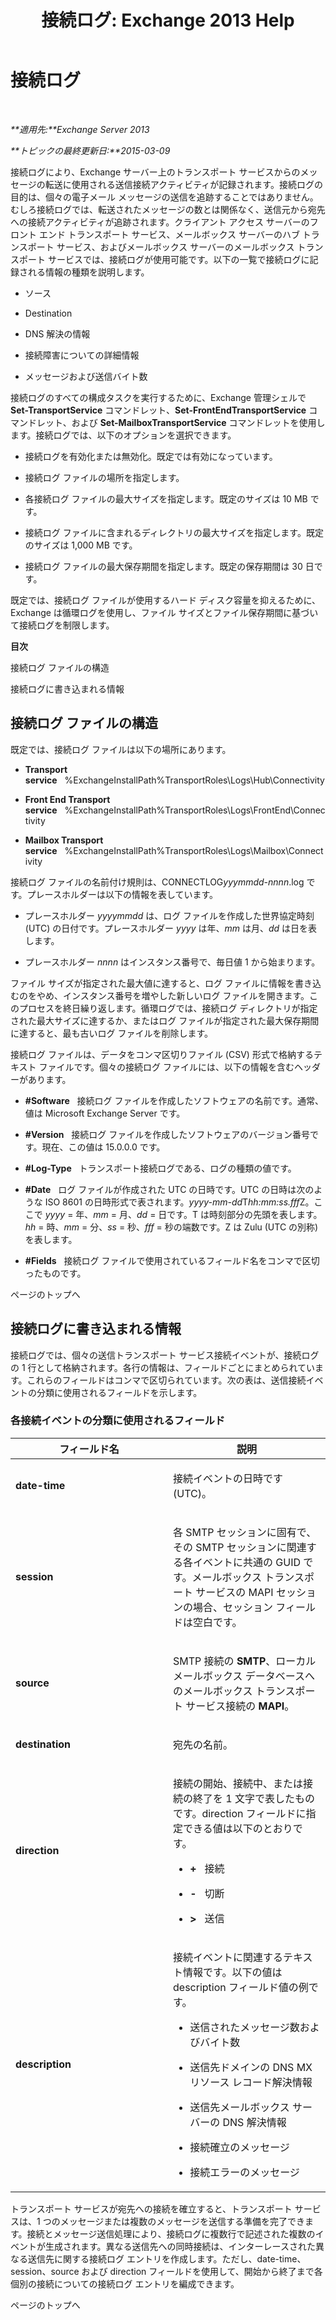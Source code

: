 ﻿---
title: '接続ログ: Exchange 2013 Help'
TOCTitle: 接続ログ
ms:assetid: c31fd710-4ae4-4d9a-8936-d056e7ca2748
ms:mtpsurl: https://technet.microsoft.com/ja-jp/library/Bb124500(v=EXCHG.150)
ms:contentKeyID: 49896458
ms.date: 04/24/2018
mtps_version: v=EXCHG.150
ms.translationtype: HT
---

# 接続ログ

 

_**適用先:**Exchange Server 2013_

_**トピックの最終更新日:**2015-03-09_

接続ログにより、Exchange サーバー上のトランスポート サービスからのメッセージの転送に使用される送信接続アクティビティが記録されます。接続ログの目的は、個々の電子メール メッセージの送信を追跡することではありません。むしろ接続ログでは、転送されたメッセージの数とは関係なく、送信元から宛先への接続アクティビティが追跡されます。クライアント アクセス サーバーのフロント エンド トランスポート サービス、メールボックス サーバーのハブ トランスポート サービス、およびメールボックス サーバーのメールボックス トランスポート サービスでは、接続ログが使用可能です。以下の一覧で接続ログに記録される情報の種類を説明します。

  - ソース

  - Destination

  - DNS 解決の情報

  - 接続障害についての詳細情報

  - メッセージおよび送信バイト数

接続ログのすべての構成タスクを実行するために、Exchange 管理シェルで **Set-TransportService** コマンドレット、**Set-FrontEndTransportService** コマンドレット、および **Set-MailboxTransportService** コマンドレットを使用します。接続ログでは、以下のオプションを選択できます。

  - 接続ログを有効化または無効化。既定では有効になっています。

  - 接続ログ ファイルの場所を指定します。

  - 各接続ログ ファイルの最大サイズを指定します。既定のサイズは 10 MB です。

  - 接続ログ ファイルに含まれるディレクトリの最大サイズを指定します。既定のサイズは 1,000 MB です。

  - 接続ログ ファイルの最大保存期間を指定します。既定の保存期間は 30 日です。

既定では、接続ログ ファイルが使用するハード ディスク容量を抑えるために、Exchange は循環ログを使用し、ファイル サイズとファイル保存期間に基づいて接続ログを制限します。

**目次**

接続ログ ファイルの構造

接続ログに書き込まれる情報

## 接続ログ ファイルの構造

既定では、接続ログ ファイルは以下の場所にあります。

  - **Transport service**   %ExchangeInstallPath%TransportRoles\\Logs\\Hub\\Connectivity

  - **Front End Transport service**   %ExchangeInstallPath%TransportRoles\\Logs\\FrontEnd\\Connectivity

  - **Mailbox Transport service**   %ExchangeInstallPath%TransportRoles\\Logs\\Mailbox\\Connectivity

接続ログ ファイルの名前付け規則は、CONNECTLOG*yyymmdd-nnnn*.log です。プレースホルダーは以下の情報を表しています。

  - プレースホルダー *yyyymmdd* は、ログ ファイルを作成した世界協定時刻 (UTC) の日付です。プレースホルダー *yyyy* は年、*mm* は月、*dd* は日を表します。

  - プレースホルダー *nnnn* はインスタンス番号で、毎日値 1 から始まります。

ファイル サイズが指定された最大値に達すると、ログ ファイルに情報を書き込むのをやめ、インスタンス番号を増やした新しいログ ファイルを開きます。このプロセスを終日繰り返します。循環ログでは、接続ログ ディレクトリが指定された最大サイズに達するか、またはログ ファイルが指定された最大保存期間に達すると、最も古いログ ファイルを削除します。

接続ログ ファイルは、データをコンマ区切りファイル (CSV) 形式で格納するテキスト ファイルです。個々の接続ログ ファイルには、以下の情報を含むヘッダーがあります。

  - **\#Software**   接続ログ ファイルを作成したソフトウェアの名前です。通常、値は Microsoft Exchange Server です。

  - **\#Version**   接続ログ ファイルを作成したソフトウェアのバージョン番号です。現在、この値は 15.0.0.0 です。

  - **\#Log-Type**   トランスポート接続ログである、ログの種類の値です。

  - **\#Date**   ログ ファイルが作成された UTC の日時です。UTC の日時は次のような ISO 8601 の日時形式で表されます。*yyyy-mm-dd*T*hh:mm:ss.fff*Z。ここで *yyyy* = 年、*mm* = 月、*dd* = 日です。T は時刻部分の先頭を表します。*hh* = 時、*mm* = 分、*ss* = 秒、*fff* = 秒の端数です。Z は Zulu (UTC の別称) を表します。

  - **\#Fields**   接続ログ ファイルで使用されているフィールド名をコンマで区切ったものです。

ページのトップへ

## 接続ログに書き込まれる情報

接続ログでは、個々の送信トランスポート サービス接続イベントが、接続ログの 1 行として格納されます。各行の情報は、フィールドごとにまとめられています。これらのフィールドはコンマで区切られています。次の表は、送信接続イベントの分類に使用されるフィールドを示します。

### 各接続イベントの分類に使用されるフィールド

<table>
<colgroup>
<col style="width: 50%" />
<col style="width: 50%" />
</colgroup>
<thead>
<tr class="header">
<th>フィールド名</th>
<th>説明</th>
</tr>
</thead>
<tbody>
<tr class="odd">
<td><p><strong>date-time</strong></p></td>
<td><p>接続イベントの日時です (UTC)。</p></td>
</tr>
<tr class="even">
<td><p><strong>session</strong></p></td>
<td><p>各 SMTP セッションに固有で、その SMTP セッションに関連する各イベントに共通の GUID です。メールボックス トランスポート サービスの MAPI セッションの場合、セッション フィールドは空白です。</p></td>
</tr>
<tr class="odd">
<td><p><strong>source</strong></p></td>
<td><p>SMTP 接続の <strong>SMTP</strong>、ローカル メールボックス データベースへのメールボックス トランスポート サービス接続の <strong>MAPI</strong>。</p></td>
</tr>
<tr class="even">
<td><p><strong>destination</strong></p></td>
<td><p>宛先の名前。</p></td>
</tr>
<tr class="odd">
<td><p><strong>direction</strong></p></td>
<td><p>接続の開始、接続中、または接続の終了を 1 文字で表したものです。direction フィールドに指定できる値は以下のとおりです。</p>
<ul>
<li><p><strong>+</strong>   接続</p></li>
<li><p><strong>-</strong>   切断</p></li>
<li><p><strong>&gt;</strong>   送信</p></li>
</ul></td>
</tr>
<tr class="even">
<td><p><strong>description</strong></p></td>
<td><p>接続イベントに関連するテキスト情報です。以下の値は description フィールド値の例です。</p>
<ul>
<li><p>送信されたメッセージ数およびバイト数</p></li>
<li><p>送信先ドメインの DNS MX リソース レコード解決情報</p></li>
<li><p>送信先メールボックス サーバーの DNS 解決情報</p></li>
<li><p>接続確立のメッセージ</p></li>
<li><p>接続エラーのメッセージ</p></li>
</ul></td>
</tr>
</tbody>
</table>


トランスポート サービスが宛先への接続を確立すると、トランスポート サービスは、1 つのメッセージまたは複数のメッセージを送信する準備を完了できます。接続とメッセージ送信処理により、接続ログに複数行で記述された複数のイベントが生成されます。異なる送信先への同時接続は、インターレースされた異なる送信先に関する接続ログ エントリを作成します。ただし、date-time、session、source および direction フィールドを使用して、開始から終了まで各個別の接続についての接続ログ エントリを編成できます。

ページのトップへ

